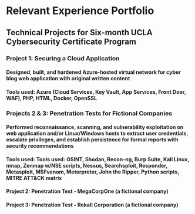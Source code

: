 # Relevant Experience Portfolio
## Technical Projects for Six-month UCLA Cybersecurity Certificate Program
### Project 1: Securing a Cloud Application
#### Designed, built, and hardened Azure-hosted virtual network for cyber blog web application with original written content
#### Tools used: Azure (Cloud Services, Key Vault, App Services, Front Door, WAF), PHP, HTML, Docker, OpenSSL
### Projects 2 & 3: Penetration Tests for Fictional Companies
#### Performed reconnaissance, scanning, and vulnerability exploitation on web application and/or Linux/Windows hosts to extract user credentials, escalate privileges, and establish persistence for formal reports with security recommendations
#### Tools used: Tools used: OSINT, Shodan, Recon-ng, Burp Suite, Kali Linux, nmap, Zenmap w/NSE scripts, Nessus, Searchsploit, Responder, Metasploit, MSFvenom, Meterpreter, John the Ripper, Python scripts, MITRE ATT&CK matrix
#### Project 2: Penetration Test - MegaCorpOne (a fictional company)
#### Project 3: Penetration Test - Rekall Corporation (a fictional company)
# 
